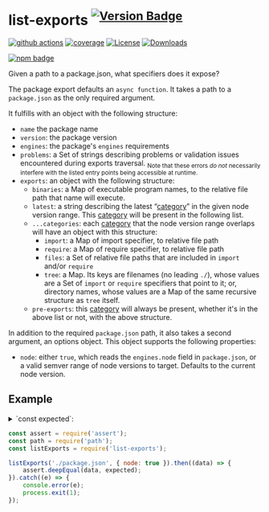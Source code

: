 # list-exports <sup>[![Version Badge][npm-version-svg]][package-url]</sup>

[![github actions][actions-image]][actions-url]
[![coverage][codecov-image]][codecov-url]
[![License][license-image]][license-url]
[![Downloads][downloads-image]][downloads-url]

[![npm badge][npm-badge-png]][package-url]

Given a path to a package.json, what specifiers does it expose?

The package export defaults an `async function`. It takes a path to a `package.json` as the only required argument.

It fulfills with an object with the following structure:
  - `name` the package name
  - `version`: the package version
  - `engines`: the package's `engines` requirements
  - `problems`: a Set of strings describing problems or validation issues encountered during exports traversal. <sub>Note that these errors *do not* necessarily interfere with the listed entry points being accessible at runtime.</sub>
  - `exports`: an object with the following structure:
    - `binaries`: a Map of executable program names, to the relative file path that name will execute.
	- `latest`: a string describing the latest “[category][]” in the given node version range. This [category][] will be present in the following list.
	- `...categories`: each [category][] that the node version range overlaps will have an object with this structure:
	  - `import`: a Map of import specifier, to relative file path
	  - `require`: a Map of require specifier, to relative file path
	  - `files`: a Set of relative file paths that are included in `import` and/or `require`
	  - `tree`: a Map. Its keys are filenames (no leading `./`), whose values are a Set of `import` or `require` specifiers that point to it; or, directory names, whose values are a Map of the same recursive structure as `tree` itself.
	- `pre-exports`: this [category][] will always be present, whether it's in the above list or not, with the above structure.

In addition to the required `package.json` path, it also takes a second argument, an options object. This object supports the following properties:
 - `node`: either `true`, which reads the `engines.node` field in `package.json`, or a valid semver range of node versions to target. Defaults to the current node version.

## Example

<details>
<summary>`const expected`:</summary>

```js
const expected = {
	name: 'list-exports',
	version: '1.0.4',
	engines: {
		node: '>= 10',
	},
	problems: new Set(),
	exports: {
		binaries: {},
		latest: 'pattern-trailers-no-dir-slash',
		'pattern-trailers-no-dir-slash': {
			import: new Map([['.', './index.mjs']]),
			require: new Map([
				['.', './index.js'],
				['./package.json', './package.json'],
			]),
			files: new Set([
				'./index.js',
				'./index.mjs',
				'./package.json',
			]),
			tree: new Map([
				['index.js', new Set(['.'])],
				['package.json', new Set(['./package.json'])],
				['index.mjs', new Set(['.'])],
			]),
		},
		'pattern-trailers': {
			import: new Map([['.', './index.mjs']]),
			require: new Map([
				['.', './index.js'],
				['./package.json', './package.json'],
			]),
			files: new Set([
				'./index.js',
				'./index.mjs',
				'./package.json',
			]),
			tree: new Map([
				['index.js', new Set(['.'])],
				['package.json', new Set(['./package.json'])],
				['index.mjs', new Set(['.'])],
			]),
		},
		patterns: {
			import: new Map([['.', './index.mjs']]),
			require: new Map([
				['.', './index.js'],
				['./package.json', './package.json'],
			]),
			files: new Set([
				'./index.js',
				'./index.mjs',
				'./package.json',
			]),
			tree: new Map([
				['index.js', new Set(['.'])],
				['package.json', new Set(['./package.json'])],
				['index.mjs', new Set(['.'])],
			]),
		},
		conditions: {
			import: new Map([['.', './index.mjs']]),
			require: new Map([
				['.', './index.js'],
				['./package.json', './package.json'],
			]),
			files: new Set([
				'./index.js',
				'./index.mjs',
				'./package.json',
			]),
			tree: new Map([
				['index.js', new Set(['.'])],
				['package.json', new Set(['./package.json'])],
				['index.mjs', new Set(['.'])],
			]),
		},
		'broken-dir-slash-conditions': {
			import: new Map([['.', './index.mjs']]),
			require: new Map([
				['.', './index.js'],
				['./package.json', './package.json'],
			]),
			files: new Set([
				'./index.js',
				'./index.mjs',
				'./package.json',
			]),
			tree: new Map([
				['index.js', new Set(['.'])],
				['package.json', new Set(['./package.json'])],
				['index.mjs', new Set(['.'])],
			]),
		},
		experimental: {
			import: new Map([['.', './index.js']]),
			require: new Map([
				['.', './index.js'],
				['./package.json', './package.json'],
			]),
			files: new Set([
				'./index.js',
				'./package.json',
			]),
			tree: new Map([
				['index.js', new Set(['.'])],
				['package.json', new Set(['./package.json'])],
			]),
		},
		broken: {
			import: new Map(),
			require: new Map([
				['.', './index.js'],
				['./package.json', './package.json'],
			]),
			files: new Set([
				'./index.js',
				'./package.json',
			]),
			tree: new Map([
				['index.js', new Set(['.'])],
				['package.json', new Set(['./package.json'])],
			]),
		},
		'pre-exports': {
			import: new Map(),
			require: new Map([
				['.', './index.js'],
				['./', './index.js'],
				['./index', './index.js'],
				['./index.js', './index.js'],
				['./index.mjs', './index.mjs'],
				['./package', './package.json'],
				['./package.json', './package.json'],
			]),
			files: new Set([
				'./index.js',
				'./index.mjs',
				'./package.json',
			]),
			tree: new Map([
				[
					'index.js', new Set([
						'.',
						'./',
						'./index.js',
						'./index',
					]),
				],
				['index.mjs', new Set(['./index.mjs'])],
				[
					'package.json', new Set([
						'./package.json',
						'./package',
					]),
				],
			]),
		},
	},
};
```
</details>

```js
const assert = require('assert');
const path = require('path');
const listExports = require('list-exports');

listExports('./package.json', { node: true }).then((data) => {
	assert.deepEqual(data, expected);
}).catch((e) => {
	console.error(e);
	process.exit(1);
});
```

[package-url]: https://npmjs.org/package/list-exports
[npm-version-svg]: https://versionbadg.es/ljharb/list-exports.svg
[deps-svg]: https://david-dm.org/ljharb/list-exports.svg
[deps-url]: https://david-dm.org/ljharb/list-exports
[dev-deps-svg]: https://david-dm.org/ljharb/list-exports/dev-status.svg
[dev-deps-url]: https://david-dm.org/ljharb/list-exports#info=devDependencies
[npm-badge-png]: https://nodei.co/npm/list-exports.png?downloads=true&stars=true
[license-image]: https://img.shields.io/npm/l/list-exports.svg
[license-url]: LICENSE
[downloads-image]: https://img.shields.io/npm/dm/list-exports.svg
[downloads-url]: https://npm-stat.com/charts.html?package=list-exports
[codecov-image]: https://codecov.io/gh/ljharb/list-exports/branch/main/graphs/badge.svg
[codecov-url]: https://app.codecov.io/gh/ljharb/list-exports/
[actions-image]: https://img.shields.io/endpoint?url=https://github-actions-badge-u3jn4tfpocch.runkit.sh/ljharb/list-exports
[actions-url]: https://github.com/ljharb/list-exports/actions
[category]: https://github.com/inspect-js/node-exports-info#categories
